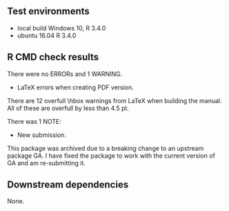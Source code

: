 ## Test environments
* local build Windows 10, R 3.4.0
* ubuntu 16.04 R 3.4.0


## R CMD check results
There were no ERRORs and 1 WARNING.

* LaTeX errors when creating PDF version.

There are 12 overfull \hbox warnings from LaTeX when building the manual.
All of these are overfull by less than 4.5 pt.

There was 1 NOTE:

* New submission. 

This package was archived due to a breaking change to an upstream package GA. 
I have fixed the package to work with the current version of GA and am
re-submitting it.

## Downstream dependencies
None.
